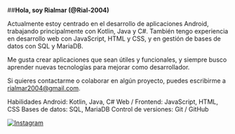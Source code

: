 ##**Hola, soy Rialmar (@Rial-2004)**

Actualmente estoy centrado en el desarrollo de aplicaciones Android,
trabajando principalmente con Kotlin, Java y C#. También tengo experiencia en desarrollo web
con JavaScript, HTML y CSS, y en gestión de bases de datos con SQL y MariaDB.

Me gusta crear aplicaciones que sean útiles y funcionales,
y siempre busco aprender nuevas tecnologías para mejorar como desarrollador.

Si quieres contactarme o colaborar en algún proyecto, puedes escribirme a rialmar2004@gmail.com.

Habilidades
Android: Kotlin, Java, C#
Web / Frontend: JavaScript, HTML, CSS
Bases de datos: SQL, MariaDB
Control de versiones: Git / GitHub

[![Instagram](https://img.shields.io/badge/Instagram-%23E4405F?style=for-the-badge&logo=instagram&logoColor=white)](https://www.instagram.com/riaal.04)
